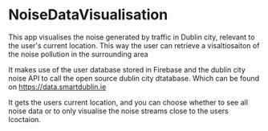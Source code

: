 # NoiseDataVisualisation
This app visualises the noise generated by traffic in Dublin city, relevant to the
user's current location. This way the user can retrieve a visaltiosaiton of the noise pollution in the surrounding area

It makes use of the user database stored in Firebase and the dublin city noise API to call the
open source dublin city dtatabase. Which can be found on https://data.smartdublin.ie

It gets the users current location, and you can choose whether to see all noise data or 
to only visualise the noise streams close to the users lcoctaion.
